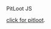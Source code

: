 

PitLoot JS

<a href="#" class="tooltip-link" title="<strong>pitloot:</strong><br>Another Tooltip, sorry pitloot">click for pitloot</a>.
